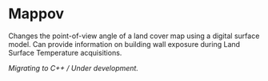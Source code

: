 # Mappov

Changes the point-of-view angle of a land cover map using a digital surface model.
Can provide information on building wall exposure during Land Surface Temperature acquisitions.

_Migrating to C++ / Under development._

